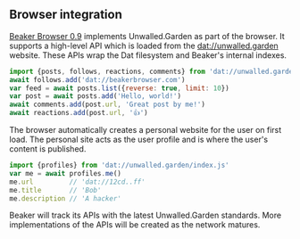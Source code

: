 ## Browser integration

[Beaker Browser 0.9](https://beakerbrowser.com) implements Unwalled.Garden as part of the browser. It supports a high-level API which is loaded from the [dat://unwalled.garden](dat://unwalled.garden) website. These APIs wrap the Dat filesystem and Beaker's internal indexes.

```js
import {posts, follows, reactions, comments} from 'dat://unwalled.garden/index.js'
await follows.add('dat://beakerbrowser.com')
var feed = await posts.list({reverse: true, limit: 10})
var post = await posts.add('Hello, world!')
await comments.add(post.url, 'Great post by me!')
await reactions.add(post.url, '👍')
```

The browser automatically creates a personal website for the user on first load. The personal site acts as the user profile and is where the user's content is published.

```js
import {profiles} from 'dat://unwalled.garden/index.js'
var me = await profiles.me()
me.url         // 'dat://12cd..ff'
me.title       // 'Bob'
me.description // 'A hacker'
```

Beaker will track its APIs with the latest Unwalled.Garden standards. More implementations of the APIs will be created as the network matures.